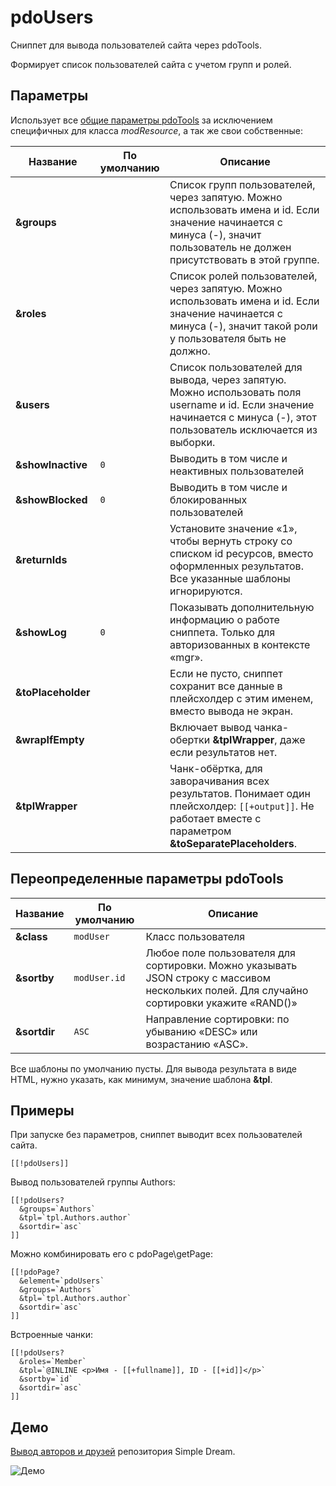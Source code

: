 # pdoUsers

Сниппет для вывода пользователей сайта через pdoTools.

Формирует список пользователей сайта с учетом групп и ролей.

## Параметры

Использует все [общие параметры pdoTools][1] за исключением специфичных для класса *modResource*, а так же свои собственные:

| Название           | По умолчанию | Описание                                                                                                                                                                     |
|--------------------|--------------|------------------------------------------------------------------------------------------------------------------------------------------------------------------------------|
| **&groups**        |              | Список групп пользователей, через запятую. Можно использовать имена и id. Если значение начинается с минуса (-), значит пользователь не должен присутствовать в этой группе. |
| **&roles**         |              | Список ролей пользователей, через запятую. Можно использовать имена и id. Если значение начинается с минуса (-), значит такой роли у пользователя быть не должно.            |
| **&users**         |              | Список пользователей для вывода, через запятую. Можно использовать поля username и id. Если значение начинается с минуса (-), этот пользователь исключается из выборки.      |
| **&showInactive**  | `0`          | Выводить в том числе и неактивных пользователей                                                                                                                              |
| **&showBlocked**   | `0`          | Выводить в том числе и блокированных пользователей                                                                                                                           |
| **&returnIds**     |              | Установите значение «1», чтобы вернуть строку со списком id ресурсов, вместо оформленных результатов. Все указанные шаблоны игнорируются.                                    |
| **&showLog**       | `0`          | Показывать дополнительную информацию о работе сниппета. Только для авторизованных в контексте «mgr».                                                                          |
| **&toPlaceholder** |              | Если не пусто, сниппет сохранит все данные в плейсхолдер с этим именем, вместо вывода не экран.                                                                              |
| **&wrapIfEmpty**   |              | Включает вывод чанка-обертки **&tplWrapper**, даже если результатов нет.                                                                                                     |
| **&tplWrapper**    |              | Чанк-обёртка, для заворачивания всех результатов. Понимает один плейсхолдер: `[[+output]]`. Не работает вместе с параметром **&toSeparatePlaceholders**.                     |

## Переопределенные параметры pdoTools

| Название     | По умолчанию | Описание                                                                                                                                  |
|--------------|--------------|-------------------------------------------------------------------------------------------------------------------------------------------|
| **&class**   | `modUser`    | Класс пользователя                                                                                                                        |
| **&sortby**  | `modUser.id` | Любое поле пользователя для сортировки. Можно указывать JSON строку с массивом нескольких полей. Для случайно сортировки укажите «RAND()» |
| **&sortdir** | `ASC`        | Направление сортировки: по убыванию «DESC» или возрастанию «ASC».                                                                         |

Все шаблоны по умолчанию пусты. Для вывода результата в виде HTML, нужно указать, как минимум, значение шаблона **&tpl**.

## Примеры

При запуске без параметров, сниппет выводит всех пользователей сайта.

```modx
[[!pdoUsers]]
```

Вывод пользователей группы Authors:

```modx
[[!pdoUsers?
  &groups=`Authors`
  &tpl=`tpl.Authors.author`
  &sortdir=`asc`
]]
```

Можно комбинировать его с pdoPage\getPage:

```modx
[[!pdoPage?
  &element=`pdoUsers`
  &groups=`Authors`
  &tpl=`tpl.Authors.author`
  &sortdir=`asc`
]]
```

Встроенные чанки:

```modx
[[!pdoUsers?
  &roles=`Member`
  &tpl=`@INLINE <p>Имя - [[+fullname]], ID - [[+id]]</p>`
  &sortby=`id`
  &sortdir=`asc`
]]
```

## Демо

[Вывод авторов и друзей](https://modstore.pro/authors) репозитория Simple Dream.

![Демо](https://file.modx.pro/files/b/7/9/b792406326ccd13a79ce417c6e7d2306.png)

[1]: /components/pdotools/general-properties
